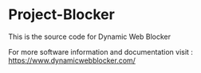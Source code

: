 # Project-Blocker

This is the source code for Dynamic Web Blocker 

For more software information and documentation visit : https://www.dynamicwebblocker.com/
